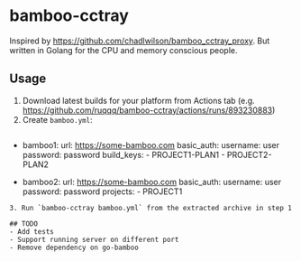 # bamboo-cctray

Inspired by https://github.com/chadlwilson/bamboo_cctray_proxy. But written in Golang for the CPU and memory conscious people.

## Usage
1. Download latest builds for your platform from Actions tab (e.g. https://github.com/ruqqq/bamboo-cctray/actions/runs/893230883)
2. Create `bamboo.yml`:
   ```yaml
  - bamboo1:
      url: https://some-bamboo.com
      basic_auth:
        username: user
        password: password
      build_keys:
        - PROJECT1-PLAN1
        - PROJECT2-PLAN2

  - bamboo2:
      url: https://some-bamboo.com
      basic_auth:
        username: user
        password: password
      projects:
        - PROJECT1

   ```
3. Run `bamboo-cctray bamboo.yml` from the extracted archive in step 1

## TODO
- Add tests
- Support running server on different port
- Remove dependency on go-bamboo
